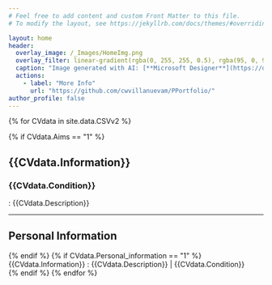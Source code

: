 ```yaml
---
# Feel free to add content and custom Front Matter to this file.
# To modify the layout, see https://jekyllrb.com/docs/themes/#overriding-theme-defaults

layout: home
header:
  overlay_image: /_Images/HomeImg.png
  overlay_filter: linear-gradient(rgba(0, 255, 255, 0.5), rgba(95, 0, 95, 0.5))
  caption: "Image generated with AI: [**Microsoft Designer**](https://designer.microsoft.com/invite) & [**Draw.io**](https://app.diagrams.net/)"
  actions:
    - label: "More Info"
      url: "https://github.com/cwvillanuevam/PPortfolio/"
author_profile: false
---
```

{% for CVdata in site.data.CSVv2 %}

{% if CVdata.Aims == "1" %}
<h2> {{CVdata.Information}} </h2>
<h3> {{CVdata.Condition}} </h3>
<a>  : {{CVdata.Description}} </a>
<br>
<hr>
<h2> Personal Information </h2>
{% endif %}
{% if CVdata.Personal_information == "1" %}
<a> {{CVdata.Information}} : {{CVdata.Description}} | {{CVdata.Condition}}</a>
<br>
{% endif %}
{% endfor %}


